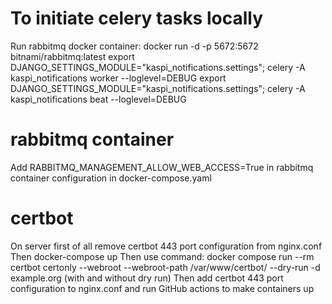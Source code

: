 # To initiate celery tasks locally
Run rabbitmq docker container: docker run -d -p 5672:5672 bitnami/rabbitmq:latest
export DJANGO_SETTINGS_MODULE="kaspi_notifications.settings"; celery -A kaspi_notifications worker --loglevel=DEBUG
export DJANGO_SETTINGS_MODULE="kaspi_notifications.settings"; celery -A kaspi_notifications beat --loglevel=DEBUG

# rabbitmq container
Add RABBITMQ_MANAGEMENT_ALLOW_WEB_ACCESS=True in rabbitmq container configuration in docker-compose.yaml

# certbot
On server first of all remove certbot 443 port configuration from nginx.conf
Then docker-compose up
Then use command:
docker compose run --rm  certbot certonly --webroot --webroot-path /var/www/certbot/ --dry-run -d example.org (with and without dry run)
Then add certbot 443 port configuration to nginx.conf and run GitHub actions to make containers up